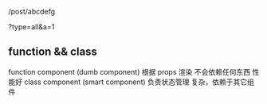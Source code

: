 
/post/abcdefg

?type=all&a=1

## function && class
function component (dumb component) 根据 props 渲染 不会依赖任何东西  性能好
class component (smart component) 负责状态管理 复杂，依赖于其它组件